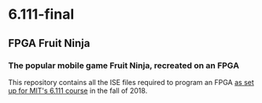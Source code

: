 # 6.111-final
## FPGA Fruit Ninja
### The popular mobile game Fruit Ninja, recreated on an FPGA

This repository contains all the ISE files required to program an FPGA [as set up for MIT's 6.111 course](http://web.mit.edu/6.111/volume2/www/f2018/) in the fall of 2018.
